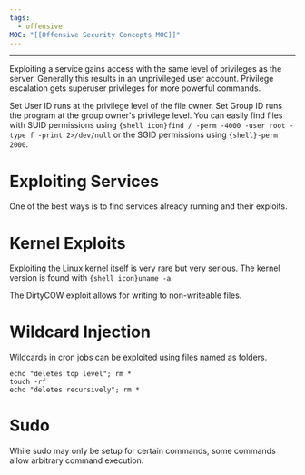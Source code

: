```yaml
---
tags:
  - offensive
MOC: "[[Offensive Security Concepts MOC]]"
---
```

-- --

Exploiting a service gains access with the same level of privileges as the server. Generally this results in an unprivileged user account. Privilege escalation gets superuser privileges for more powerful commands. 

Set User ID runs at the privilege level of the file owner. Set Group ID runs the program at the group owner's privilege level. You can easily find files with SUID permissions using `{shell icon}find / -perm -4000 -user root -type f -print 2>/dev/null` or the SGID permissions using `{shell}-perm 2000`.

# Exploiting Services

One of the best ways is to find services already running and their exploits. 

# Kernel Exploits

Exploiting the Linux kernel itself is very rare but very serious. The kernel version is found with `{shell icon}uname -a`. 

The DirtyCOW exploit allows for writing to non-writeable files.

# Wildcard Injection

Wildcards in cron jobs can be exploited using files named as folders.

```shell
echo "deletes top level"; rm *
touch -rf
echo "deletes recursively"; rm *
```

# Sudo

While sudo may only be setup for certain commands, some commands allow arbitrary command execution.